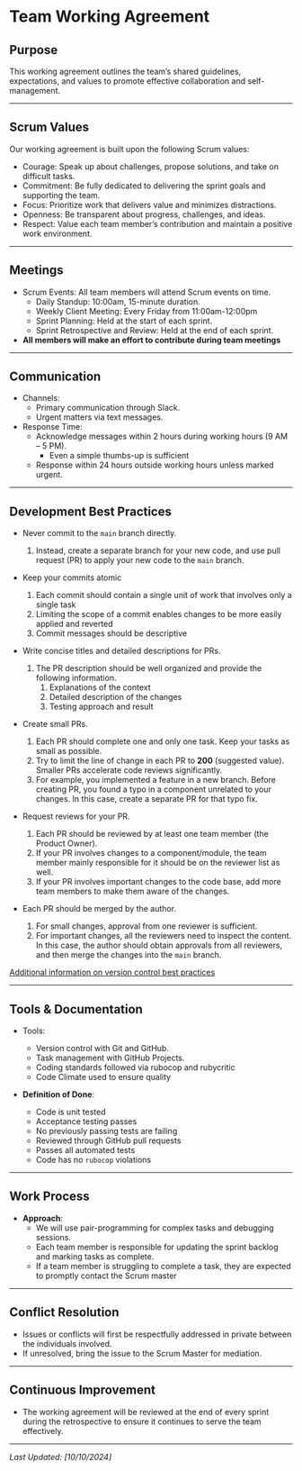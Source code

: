# Team Working Agreement

## Purpose
This working agreement outlines the team’s shared guidelines, expectations, and values to promote effective collaboration and self-management.

---

## Scrum Values
Our working agreement is built upon the following Scrum values:
- Courage: Speak up about challenges, propose solutions, and take on difficult tasks.
- Commitment: Be fully dedicated to delivering the sprint goals and supporting the team.
- Focus: Prioritize work that delivers value and minimizes distractions.
- Openness: Be transparent about progress, challenges, and ideas.
- Respect: Value each team member’s contribution and maintain a positive work environment.

---

## Meetings
- Scrum Events: All team members will attend Scrum events on time.
  - Daily Standup: 10:00am, 15-minute duration.
  - Weekly Client Meeting: Every Friday from 11:00am-12:00pm
  - Sprint Planning: Held at the start of each sprint.
  - Sprint Retrospective and Review: Held at the end of each sprint.
- **All members will make an effort to contribute during team meetings**
  
---

## Communication
- Channels: 
  - Primary communication through Slack.
  - Urgent matters via text messages.
- Response Time:
  - Acknowledge messages within 2 hours during working hours (9 AM – 5 PM).
    - Even a simple thumbs-up is sufficient
  - Response within 24 hours outside working hours unless marked urgent.

---

## Development Best Practices

- Never commit to the `main` branch directly.

   1. Instead, create a separate branch for your new code, and use pull request (PR) to apply your
      new code to the `main` branch.

- Keep your commits atomic
   1. Each commit should contain a single unit of work that involves only a single task
   2. Limiting the scope of a commit enables changes to be more easily applied and reverted
   3. Commit messages should be descriptive

- Write concise titles and detailed descriptions for PRs.

   1. The PR description should be well organized and provide the following information.
      1. Explanations of the context
      2. Detailed description of the changes
      3. Testing approach and result

- Create small PRs.

   1. Each PR should complete one and only one task. Keep your tasks as small as possible.
   2. Try to limit the line of change in each PR to **200** (suggested value). Smaller PRs
      accelerate code reviews significantly.
   3. For example, you implemented a feature in a new branch. Before creating PR, you found a typo
      in a component unrelated to your changes. In this case, create a separate PR for that typo fix.

- Request reviews for your PR.

   1. Each PR should be reviewed by at least one team member (the Product Owner).
   2. If your PR involves changes to a component/module, the team member mainly responsible
      for it should be on the reviewer list as well.
   3. If your PR involves important changes to the code base, add more team members to make them
      aware of the changes.

- Each PR should be merged by the author.
   1. For small changes, approval from one reviewer is sufficient.
   2. For important changes, all the reviewers need to inspect the content. In this case, the author
      should obtain approvals from all reviewers, and then merge the changes into the `main` branch.

[Additional information on version control best practices](https://about.gitlab.com/topics/version-control/version-control-best-practices/#write-descriptive-commit-messages)

---

## Tools & Documentation
- Tools: 
  - Version control with Git and GitHub.
  - Task management with GitHub Projects.
  - Coding standards followed via rubocop and rubycritic
  - Code Climate used to ensure quality
  
- **Definition of Done**: 
  - Code is unit tested
  - Acceptance testing passes
  - No previously passing tests are failing
  - Reviewed through GitHub pull requests
  - Passes all automated tests
  - Code has no `rubocop` violations
  
---

## Work Process
- **Approach**: 
  - We will use pair-programming for complex tasks and debugging sessions.
  - Each team member is responsible for updating the sprint backlog and marking tasks as complete.
  - If a team member is struggling to complete a task, they are expected to promptly contact the Scrum master
  
---

## Conflict Resolution
- Issues or conflicts will first be respectfully addressed in private between the individuals involved.
- If unresolved, bring the issue to the Scrum Master for mediation.

---

## Continuous Improvement
- The working agreement will be reviewed at the end of every sprint during the retrospective to ensure it continues to serve the team effectively.

---

_Last Updated: [10/10/2024]_
